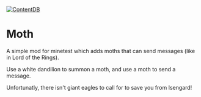 [![ContentDB](https://content.minetest.net/packages/cool_beans/moth/shields/downloads/)](https://content.minetest.net/packages/cool_beans/moth/)

# Moth

A simple mod for minetest which adds moths that can send messages (like in Lord of the Rings).

Use a white dandilion to summon a moth, and use a moth to send a message.

Unfortunatly, there isn't giant eagles to call for to save you from Isengard!
